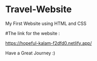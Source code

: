 # Travel-Website

My First Website using HTML and CSS


#The link for the website :

https://hopeful-kalam-f2dfd0.netlify.app/

Have a Great Journey :)

